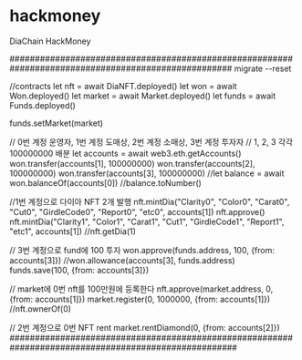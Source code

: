 # hackmoney
DiaChain HackMoney

####################################################################################################
migrate --reset

//contracts
let nft = await DiaNFT.deployed()
let won = await Won.deployed()
let market = await Market.deployed()
let funds = await Funds.deployed()

funds.setMarket(market)





// 0번 계정 운영자, 1번 계정 도매상, 2번 계정 소매상, 3번 계정 투자자
// 1, 2, 3 각각 100000000 배분
let accounts = await web3.eth.getAccounts()
won.transfer(accounts[1], 100000000)
won.transfer(accounts[2], 100000000)
won.transfer(accounts[3], 100000000)
//let balance = await won.balanceOf(accounts[0])
//balance.toNumber()

//1번 계정으로 다이아 NFT 2개 발행
nft.mintDia("Clarity0", "Color0", "Carat0", "Cut0", "GirdleCode0", "Report0", "etc0", accounts[1])
nft.approve()
nft.mintDia("Clarity1", "Color1", "Carat1", "Cut1", "GirdleCode1", "Report1", "etc1", accounts[1])
//nft.getDia(1)

// 3번 계정으로 fund에 100 투자
won.approve(funds.address, 100, {from: accounts[3]})
//won.allowance(accounts[3], funds.address)
funds.save(100, {from: accounts[3]})

// market에 0번 nft를 100만원에 등록한다
nft.approve(market.address, 0, {from: accounts[1]})
market.register(0, 1000000, {from: accounts[1]})
//nft.ownerOf(0)

// 2번 계정으로 0번 NFT rent
market.rentDiamond(0, {from: accounts[2]})
#####################################################################################################
